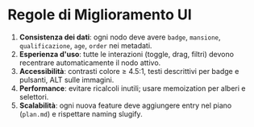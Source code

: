 # Regole di Miglioramento UI

1. **Consistenza dei dati**: ogni nodo deve avere `badge`, `mansione`, `qualificazione`, `age`, `order` nei metadati.
2. **Esperienza d'uso**: tutte le interazioni (toggle, drag, filtri) devono recentrare automaticamente il nodo attivo.
3. **Accessibilità**: contrasti colore ≥ 4.5:1, testi descrittivi per badge e pulsanti, ALT sulle immagini.
4. **Performance**: evitare ricalcoli inutili; usare memoization per alberi e selettori.
5. **Scalabilità**: ogni nuova feature deve aggiungere entry nel piano (`plan.md`) e rispettare naming slugify.
